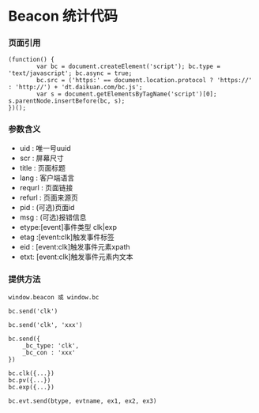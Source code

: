 # Beacon 统计代码

### 页面引用
    (function() {
            var bc = document.createElement('script'); bc.type = 'text/javascript'; bc.async = true;
            bc.src = ('https:' == document.location.protocol ? 'https://' : 'http://') + 'dt.daikuan.com/bc.js';
            var s = document.getElementsByTagName('script')[0]; s.parentNode.insertBefore(bc, s);
    })();

### 参数含义

* uid : 唯一号uuid
* scr : 屏幕尺寸
* title : 页面标题
* lang : 客户端语言
* requrl : 页面链接
* refurl : 页面来源页
* pid : (可选)页面id
* msg : (可选)报错信息
* etype:[event]事件类型 clk|exp
* etag :[event:clk]触发事件标签
* eid : [event:clk]触发事件元素xpath
* etxt: [event:clk]触发事件元素内文本


### 提供方法

    window.beacon 或 window.bc

	bc.send('clk')

	bc.send('clk', 'xxx')

	bc.send({
		_bc_type: 'clk',
		_bc_con : 'xxx'
	})

    bc.clk({...})
    bc.pv({...})
    bc.exp({...})

    bc.evt.send(btype, evtname, ex1, ex2, ex3)
	